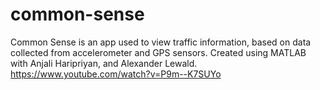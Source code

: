 # common-sense
Common Sense is an app used to view traffic information, based on data collected from accelerometer and GPS sensors. Created using MATLAB with Anjali Haripriyan, and Alexander Lewald.
https://www.youtube.com/watch?v=P9m--K7SUYo
